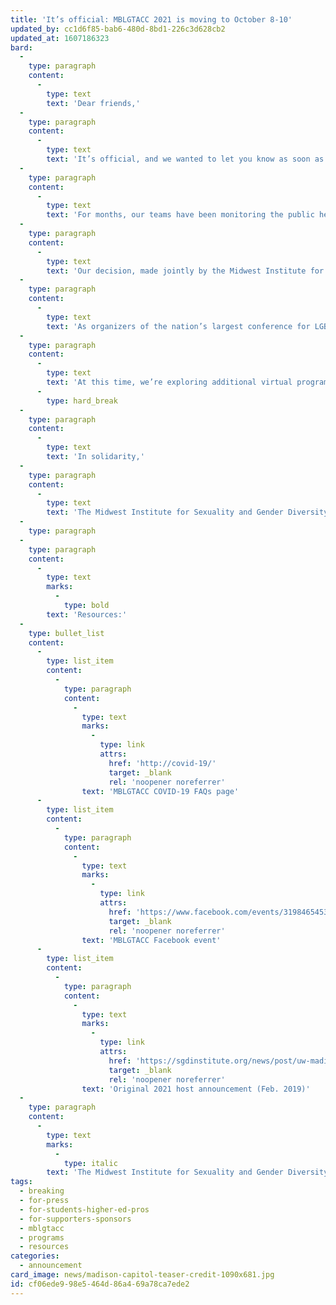 ```yaml
---
title: 'It’s official: MBLGTACC 2021 is moving to October 8-10'
updated_by: cc1d6f85-bab6-480d-8bd1-226c3d628cb2
updated_at: 1607186323
bard:
  -
    type: paragraph
    content:
      -
        type: text
        text: 'Dear friends,'
  -
    type: paragraph
    content:
      -
        type: text
        text: 'It’s official, and we wanted to let you know as soon as we came to an agreement with all our partners. In full recognition of the realities of the COVID-19 pandemic, we’ve made the decision to move the 29th annual Midwest Bisexual Lesbian Gay Transgender Asexual College Conference (MBLGTACC), previously slated for February 2021, to October 8-10, 2021. It will remain in Madison, Wisconsin at the Monona Terrace Community and Convention Center, and our student organizers from UW-Madison and Edgewood College are eager to welcome you, safely, in person.'
  -
    type: paragraph
    content:
      -
        type: text
        text: 'For months, our teams have been monitoring the public health indicators in our region and across the country, and we’ve also been observing the various policy interventions and higher education reopening plans as they’ve unfolded. Like many major events, we’ve been exploring in earnest how specifically to move forward in offering a meaningful opportunity to connect, educate, and empower each other amid a global health crisis of this nature.'
  -
    type: paragraph
    content:
      -
        type: text
        text: 'Our decision, made jointly by the Midwest Institute for Sexuality and Gender Diversity, the University of Wisconsin-Madison, and our team of student organizers, was informed by public health experts in Wisconsin, around the nation, and at the National Institutes of Health and Centers for Disease Control and Prevention. We will continue to align our forthcoming plans with public health-informed guidance inclusive of the trajectories of the COVID-19 pandemic, the safety and wisdom of large gatherings, and evolving timeline for vaccines and therapies.'
  -
    type: paragraph
    content:
      -
        type: text
        text: 'As organizers of the nation’s largest conference for LGBTQIA+ college students, it’s our special duty to act in alignment with the health and safety of the thousands of people we welcome to MBLGTACC each year. Amid a yet-to-be-contained public health crisis, this is especially the case for our attendees who live at increased risk for severe or even fatal outcomes from the disease. We also know, from nearly three decades of this conference, that the opportunity to physically gather in community is an irreplaceable part of the MBLGTACC experience. That’s why it’s our optimistic intention for the 2021 conference to remain primarily in-person in October, contingent on evolving public health realities and guidance, rather than going fully virtual for the originally-planned dates.'
  -
    type: paragraph
    content:
      -
        type: text
        text: 'At this time, we’re exploring additional virtual programming opportunities for the coming academic year and designing the October 2021 conference with the flexibility to evolve in response to the public health reality. We’ll continue to share updates and new opportunities with students, advisors, speakers, entertainers, exhibitors, and our broader community over the coming year, and we can’t wait to safely gather with you in Madison next fall.'
      -
        type: hard_break
  -
    type: paragraph
    content:
      -
        type: text
        text: 'In solidarity,'
  -
    type: paragraph
    content:
      -
        type: text
        text: 'The Midwest Institute for Sexuality and Gender Diversity and the MBLGTACC 2021 campus planning team'
  -
    type: paragraph
  -
    type: paragraph
    content:
      -
        type: text
        marks:
          -
            type: bold
        text: 'Resources:'
  -
    type: bullet_list
    content:
      -
        type: list_item
        content:
          -
            type: paragraph
            content:
              -
                type: text
                marks:
                  -
                    type: link
                    attrs:
                      href: 'http://covid-19/'
                      target: _blank
                      rel: 'noopener noreferrer'
                text: 'MBLGTACC COVID-19 FAQs page'
      -
        type: list_item
        content:
          -
            type: paragraph
            content:
              -
                type: text
                marks:
                  -
                    type: link
                    attrs:
                      href: 'https://www.facebook.com/events/3198465453514257'
                      target: _blank
                      rel: 'noopener noreferrer'
                text: 'MBLGTACC Facebook event'
      -
        type: list_item
        content:
          -
            type: paragraph
            content:
              -
                type: text
                marks:
                  -
                    type: link
                    attrs:
                      href: 'https://sgdinstitute.org/news/post/uw-madison-host-29th-annual-mblgtacc-next-february'
                      target: _blank
                      rel: 'noopener noreferrer'
                text: 'Original 2021 host announcement (Feb. 2019)'
  -
    type: paragraph
    content:
      -
        type: text
        marks:
          -
            type: italic
        text: 'The Midwest Institute for Sexuality and Gender Diversity empowers students of diverse sexualities and genders to inspire sustainable change; leads higher education colleagues in relevant and inclusive practices; and advances knowledge of sexuality and gender through advocacy and expansive programming.'
tags:
  - breaking
  - for-press
  - for-students-higher-ed-pros
  - for-supporters-sponsors
  - mblgtacc
  - programs
  - resources
categories:
  - announcement
card_image: news/madison-capitol-teaser-credit-1090x681.jpg
id: cf06ede9-98e5-464d-86a4-69a78ca7ede2
---
```

